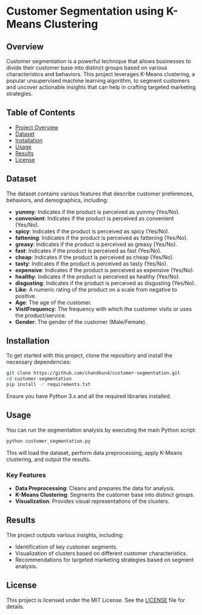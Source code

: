 # Customer Segmentation using K-Means Clustering

## Overview
Customer segmentation is a powerful technique that allows businesses to divide their customer base into distinct groups based on various characteristics and behaviors. This project leverages K-Means clustering, a popular unsupervised machine learning algorithm, to segment customers and uncover actionable insights that can help in crafting targeted marketing strategies.

## Table of Contents
- [Project Overview](#overview)
- [Dataset](#dataset)
- [Installation](#installation)
- [Usage](#usage)
- [Results](#results)
- [License](#license)

## Dataset
The dataset contains various features that describe customer preferences, behaviors, and demographics, including:

- **yummy**: Indicates if the product is perceived as yummy (Yes/No).
- **convenient**: Indicates if the product is perceived as convenient (Yes/No).
- **spicy**: Indicates if the product is perceived as spicy (Yes/No).
- **fattening**: Indicates if the product is perceived as fattening (Yes/No).
- **greasy**: Indicates if the product is perceived as greasy (Yes/No).
- **fast**: Indicates if the product is perceived as fast (Yes/No).
- **cheap**: Indicates if the product is perceived as cheap (Yes/No).
- **tasty**: Indicates if the product is perceived as tasty (Yes/No).
- **expensive**: Indicates if the product is perceived as expensive (Yes/No).
- **healthy**: Indicates if the product is perceived as healthy (Yes/No).
- **disgusting**: Indicates if the product is perceived as disgusting (Yes/No).
- **Like**: A numeric rating of the product on a scale from negative to positive.
- **Age**: The age of the customer.
- **VisitFrequency**: The frequency with which the customer visits or uses the product/service.
- **Gender**: The gender of the customer (Male/Female).

## Installation
To get started with this project, clone the repository and install the necessary dependencies:

```bash
git clone https://github.com/chandkund/customer-segmentation.git
cd customer-segmentation
pip install -r requirements.txt
```

Ensure you have Python 3.x and all the required libraries installed.

## Usage
You can run the segmentation analysis by executing the main Python script:

```bash
python customer_segmentation.py
```

This will load the dataset, perform data preprocessing, apply K-Means clustering, and output the results.

### Key Features
- **Data Preprocessing**: Cleans and prepares the data for analysis.
- **K-Means Clustering**: Segments the customer base into distinct groups.
- **Visualization**: Provides visual representations of the clusters.

## Results
The project outputs various insights, including:
- Identification of key customer segments.
- Visualization of clusters based on different customer characteristics.
- Recommendations for targeted marketing strategies based on segment analysis.

## License
This project is licensed under the MIT License. See the [LICENSE](LICENSE) file for details.
